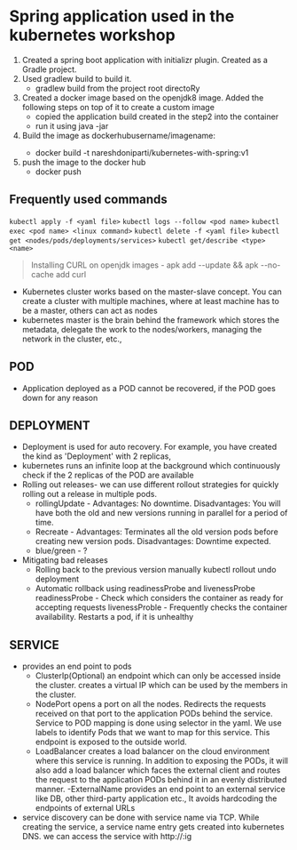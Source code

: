 # Spring application used in the kubernetes workshop
1. Created a spring boot application with initializr plugin. Created as a Gradle project.
2. Used gradlew build to build it.
    * gradlew build from the project root directoRy
3. Created a docker image based on the openjdk8 image.
Added the following steps on top of it to create a custom image   
    * copied the application build created in the step2 into the container
    * run it using java -jar
4. Build the image as dockerhubusername/imagename:<tag or version>
   * docker build -t nareshdoniparti/kubernetes-with-spring:v1
5. push the image to the docker hub
   * docker push <image name>

## Frequently used commands 
`kubectl apply -f <yaml file>`
`kubectl logs --follow <pod name>`
`kubectl exec <pod name> <linux command>`
`kubectl delete -f <yaml file>`
`kubectl get <nodes/pods/deployments/services>`
`kubectl get/describe <type> <name>`

> Installing CURL on openjdk images -  apk add --update && apk --no-cache add curl

- Kubernetes cluster works based on the master-slave concept. You can create a cluster with multiple machines, 
where at least machine has to be a master, others can act as nodes
- kubernetes master is the brain behind the framework which stores the metadata, delegate the work to the nodes/workers, 
  managing the network in the cluster, etc.,
## POD
- Application deployed as a POD cannot be recovered, if the POD goes down for any reason
## DEPLOYMENT  
- Deployment is used for auto recovery. For example, you have created the kind as 'Deployment' with 2 replicas,
- kubernetes runs an infinite loop at the background which continuously check if the 2 replicas of the POD are available
- Rolling out releases- we can use different rollout strategies for quickly rolling out a release in multiple pods.
   - rollingUpdate - Advantages: No downtime. Disadvantages: You will have both the old and new versions running in parallel for a period of time.  
   - Recreate - Advantages: Terminates all the old version pods before creating new version pods. Disadvantages: Downtime expected.
   - blue/green - ? 
- Mitigating bad releases 
     - Rolling back to the previous version manually
         kubectl rollout undo deployment <deployment name>
     - Automatic rollback using readinessProbe and livenessProbe
       readinessProbe - Check which considers the container as ready for accepting requests
       livenessProble - Frequently checks the container availability. Restarts a pod, if it is unhealthy
## SERVICE
- provides an end point to pods
    - ClusterIp(Optional)
        an endpoint which can only be accessed inside the cluster. creates a virtual IP which can be used by the members in the cluster. 
    - NodePort
        opens a port on all the nodes. Redirects the requests received on that port to the application PODs behind the service. 
        Service to POD mapping is done using selector in the yaml. We use labels to identify Pods that we want to map for this service. 
        This endpoint is exposed to the outside world.
    - LoadBalancer
        creates a load balancer on the cloud environment where this service is running.
        In addition to exposing the PODs, it will also add a load balancer which faces the external client and routes the request to the
    application PODs behind it in an evenly distributed manner.
    -ExternalName
        provides an end point to an external service like DB, other third-party application etc., It avoids hardcoding the endpoints of external URLs 
- service discovery can be done with service name via TCP. While creating the service, a service name entry gets created into kubernetes DNS. we can 
access the service with http://<service name>:<application port>ig
  
